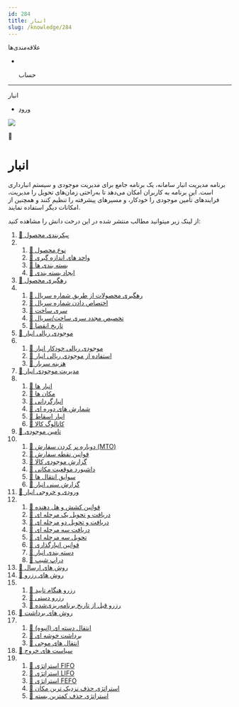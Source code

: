 ```yaml
---
id: 284
title: انبار
slug: /knowledge/284
---
```


 
  علاقه‌مندی‌ها
* [​](./284)

  حساب

---

 

انبار

- [ورود](/web/login?redirect=/knowledge/article/284)

![](https://odoofarsi.com/web/image/4273?access_token=758ed00a-51be-44b6-a98e-ee34230ae391)

🚚

# انبار

برنامه مدیریت انبار سامانه، یک برنامه جامع برای مدیریت موجودی و سیستم انبارداری است. این برنامه به کاربران امکان می‌دهد تا به‌راحتی زمان‌های تحویل را مدیریت، فرایندهای تأمین موجودی را خودکار، و مسیرهای پیشرفته را تنظیم کنند و همچنین از امکانات دیگر استفاده نمایند.

از لینک زیر میتوانید مطالب منتشر شده در این درخت دانش را مشاهده کنید:

1. [📖 پیکربندی محصول](./289)
2. 1. [📖 نوع محصول](./285)
   2. [📖 واحد های اندازه گیری](./286)
   3. [📖 بسته بندی ها](./287)
   4. [📖 ایجاد بسته بندی](./288)
3. [📖 رهگیری محصول](./290)
4. 1. [📖 رهگیری محصولات از طریق شماره سریال](./291)
   2. [📖 اختصاص دادن شماره سریال](./292)
   3. [📖 سری ساخت](./293)
   4. [📖 تخصیص مجدد سری ساخت/سریال](./294)
   5. [📖 تاریخ انقضا](./295)
5. [📖 موجودی ریالی انبار](./297)
6. 1. [📖 موجودی ریالی خودکار انبار](./298)
   2. [📖 استفاده از موجودی ریالی انبار](./299)
   3. [📖 هزینه سربار](./300)
7. [📖 مدیریت موجودی انبار](./302)
8. 1. [📖 انبار ها](./303)
   2. [📖 مکان ها](./304)
   3. [📖 انبارگردانی](./305)
   4. [📖 شمارش های دوره ای](./306)
   5. [📖 انبار اسقاط](./307)
   6. [📖 کاتالوگ کالا](./308)
9. [📖 تامین موجودی](./309)
10. 1. [📖 دوباره پر کردن سفارش (MTO)](./310)
    2. [📖 قوانین نقطه سفارش](./311)
    3. [📖 گزارش موجودی کالا](./312)
    4. [📖 داشبورد موقعیت مکانی](./313)
    5. [📖 سوابق انتقال ها](./314)
    6. [📖 گزارش سنی انبار](./315)
11. [📖 ورودی و خروجی انبار](./316)
12. 1. [📖 قوانین کشش و هل دهنده](./317)
    2. [📖 دریافت و تحویل یک مرحله ای](./325)
    3. [📖 دریافت و تحویل دو مرحله ای](./326)
    4. [📖 دریافت سه مرحله ای](./359)
    5. [📖 تحویل سه مرحله ای](./360)
    6. [📖 قوانین انبارگذاری](./335)
    7. [📖 دسته بندی انبار](./338)
    8. [📖 دراپ شیپ](./339)
13. [📖 روش های ارسال](./340)
14. [📖 روش های رزرو](./342)
15. 1. [📖 رزرو هنگام تایید](./343)
    2. [📖 رزرو دستی](./344)
    3. [📖 رزرو قبل از تاریخ برنامه‌ریزی‌شده](./346)
16. [📖 روش های برداشت](./347)
17. 1. [📖 انتقال دسته ای (انبوه)](./348)
    2. [📖 برداشت خوشه ای](./349)
    3. [📖 انتقال های موجی](./350)
18. [📖 سیاست های خروج](./351)
19. 1. [📖 استراتژی FIFO](./353)
    2. [📖 استراتژی LIFO](./354)
    3. [📖 استراتژی FEFO](./356)
    4. [📖 استراتژی حذف نزدیک ترین مکان](./357)
    5. [📖 استراتژی حذف کمترین بسته](./358)